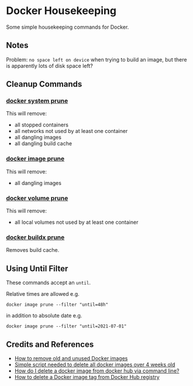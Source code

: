 # Docker Housekeeping

Some simple housekeeping commands for Docker.

## Notes

Problem: `no space left on device` when trying to build an image, but there is apparently lots of disk space left?

## Cleanup Commands

### [docker system prune](https://docs.docker.com/engine/reference/commandline/system_prune/)

This will remove:

- all stopped containers
- all networks not used by at least one container
- all dangling images
- all dangling build cache

### [docker image prune](https://docs.docker.com/engine/reference/commandline/image_prune/)

This will remove:

- all dangling images

### [docker volume prune](https://docs.docker.com/engine/reference/commandline/volume_prune/)

This will remove:

- all local volumes not used by at least one container

### [docker buildx prune](https://docs.docker.com/engine/reference/commandline/buildx_prune/)

Removes build cache.

## Using Until Filter

These commands accept an `until`.

Relative times are allowed e.g.

    docker image prune --filter "until=48h"

in addition to absolute date e.g.

    docker image prune --filter "until=2021-07-01"

## Credits and References

- [How to remove old and unused Docker images](https://stackoverflow.com/questions/32723111/how-to-remove-old-and-unused-docker-images/32723127)
- [Simple script needed to delete all docker images over 4 weeks old](https://forums.docker.com/t/simple-script-needed-to-delete-all-docker-images-over-4-weeks-old/28558)
- [How do I delete a docker image from docker hub via command line?](https://stackoverflow.com/questions/44209644/how-do-i-delete-a-docker-image-from-docker-hub-via-command-line)
- [How to delete a Docker image tag from Docker Hub registry](https://devopsheaven.com/docker/dockerhub/2018/04/09/delete-docker-image-tag-dockerhub.html)
